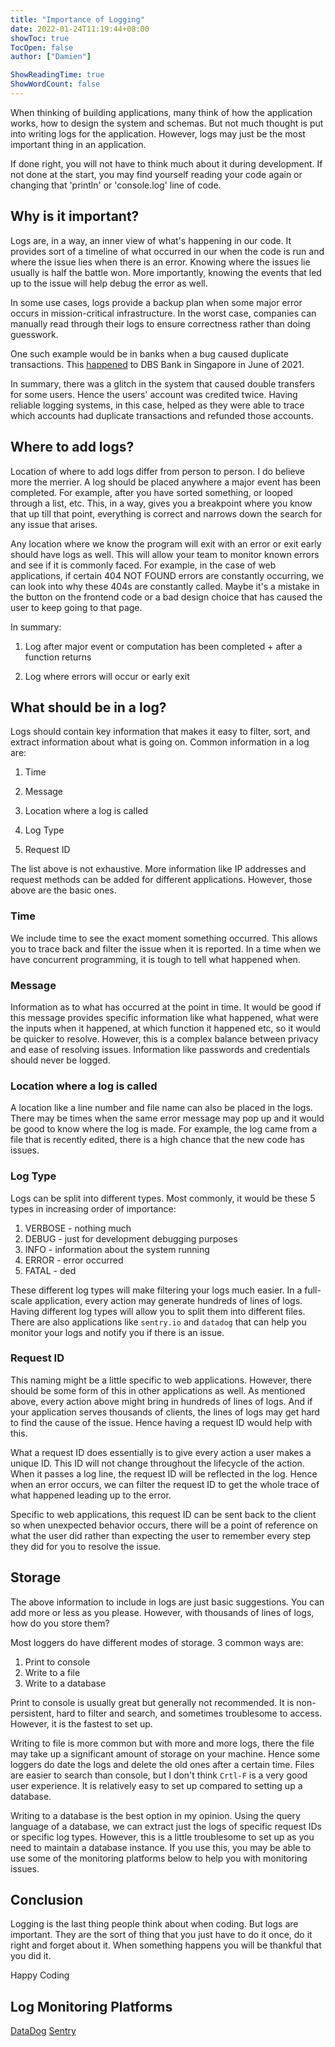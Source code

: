 ```yaml
---
title: "Importance of Logging"
date: 2022-01-24T11:19:44+08:00
showToc: true
TocOpen: false
author: ["Damien"]

ShowReadingTime: true
ShowWordCount: false
---
```


When thinking of building applications, many think of how the application works, how to design the system and schemas. But not much thought is put into writing logs for the application. However, logs may just be the most important thing in an application.

If done right, you will not have to think much about it during development. If not done at the start, you may find yourself reading your code again or changing that 'println' or 'console.log' line of code.

## Why is it important?

Logs are, in a way, an inner view of what's happening in our code. It provides sort of a timeline of what occurred in our when the code is run and where the issue lies when there is an error. Knowing where the issues lie usually is half the battle won. More importantly, knowing the events that led up to the issue will help debug the error as well.

In some use cases, logs provide a backup plan when some major error occurs in mission-critical infrastructure. In the worst case, companies can manually read through their logs to ensure correctness rather than doing guesswork.

One such example would be in banks when a bug caused duplicate transactions. This [happened](https://www.channelnewsasia.com/singapore/dbs-duplicate-transactions-double-deduction-credit-debit-cards-1960351) to DBS Bank in Singapore in June of 2021.

In summary, there was a glitch in the system that caused double transfers for some users. Hence the users' account was credited twice. Having reliable logging systems, in this case, helped as they were able to trace which accounts had duplicate transactions and refunded those accounts.

## Where to add logs?

Location of where to add logs differ from person to person. I do believe more the merrier. A log should be placed anywhere a major event has been completed. For example, after you have sorted something, or looped through a list, etc. This, in a way, gives you a breakpoint where you know that up till that point, everything is correct and narrows down the search for any issue that arises.

Any location where we know the program will exit with an error or exit early should have logs as well. This will allow your team to monitor known errors and see if it is commonly faced. For example, in the case of web applications, if certain 404 NOT FOUND errors are constantly occurring, we can look into why these 404s are constantly called. Maybe it's a mistake in the button on the frontend code or a bad design choice that has caused the user to keep going to that page.

In summary:

1. Log after major event or computation has been completed + after a function returns

2. Log where errors will occur or early exit

## What should be in a log?

Logs should contain key information that makes it easy to filter, sort, and extract information about what is going on. Common information in a log are:

1. Time

2. Message

3. Location where a log is called

4. Log Type

5. Request ID

The list above is not exhaustive. More information like IP addresses and request methods can be added for different applications. However, those above are the basic ones.

### Time

We include time to see the exact moment something occurred. This allows you to trace back and filter the issue when it is reported. In a time when we have concurrent programming, it is tough to tell what happened when.

### Message

Information as to what has occurred at the point in time. It would be good if this message provides specific information like what happened, what were the inputs when it happened, at which function it happened etc, so it would be quicker to resolve. However, this is a complex balance between privacy and ease of resolving issues. Information like passwords and credentials should never be logged.

### Location where a log is called

A location like a line number and file name can also be placed in the logs. There may be times when the same error message may pop up and it would be good to know where the log is made. For example, the log came from a file that is recently edited, there is a high chance that the new code has issues.

### Log Type

Logs can be split into different types. Most commonly, it would be these 5 types in increasing order of importance:

1. VERBOSE - nothing much
2. DEBUG - just for development debugging purposes
3. INFO - information about the system running
4. ERROR - error occurred
5. FATAL - ded

These different log types will make filtering your logs much easier. In a full-scale application, every action may generate hundreds of lines of logs. Having different log types will allow you to split them into different files. There are also applications like `sentry.io` and `datadog` that can help you monitor your logs and notify you if there is an issue.

### Request ID

This naming might be a little specific to web applications. However, there should be some form of this in other applications as well. As mentioned above, every action above might bring in hundreds of lines of logs. And if your application serves thousands of clients, the lines of logs may get hard to find the cause of the issue. Hence having a request ID would help with this.

What a request ID does essentially is to give every action a user makes a unique ID. This ID will not change throughout the lifecycle of the action. When it passes a log line, the request ID will be reflected in the log. Hence when an error occurs, we can filter the request ID to get the whole trace of what happened leading up to the error.

Specific to web applications, this request ID can be sent back to the client so when unexpected behavior occurs, there will be a point of reference on what the user did rather than expecting the user to remember every step they did for you to resolve the issue.

## Storage

The above information to include in logs are just basic suggestions. You can add more or less as you please. However, with thousands of lines of logs, how do you store them?

Most loggers do have different modes of storage. 3 common ways are:

1. Print to console
2. Write to a file
3. Write to a database

Print to console is usually great but generally not recommended. It is non-persistent, hard to filter and search, and sometimes troublesome to access. However, it is the fastest to set up.

Writing to file is more common but with more and more logs, there the file may take up a significant amount of storage on your machine. Hence some loggers do date the logs and delete the old ones after a certain time. Files are easier to search than console, but I don't think `Crtl-F` is a very good user experience. It is relatively easy to set up compared to setting up a database.

Writing to a database is the best option in my opinion. Using the query language of a database, we can extract just the logs of specific request IDs or specific log types. However, this is a little troublesome to set up as you need to maintain a database instance. If you use this, you may be able to use some of the monitoring platforms below to help you with monitoring issues.

## Conclusion

Logging is the last thing people think about when coding. But logs are important. They are the sort of thing that you just have to do it once, do it right and forget about it. When something happens you will be thankful that you did it.

Happy Coding

## Log Monitoring Platforms

[DataDog](https://www.datadoghq.com/)
[Sentry](https://sentry.io/)
